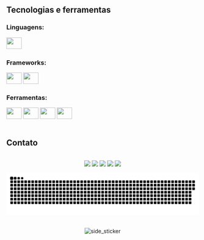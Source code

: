 ## Tecnologias e ferramentas

  <div align="left">
    <div>
        <h3>Linguagens:</h3>
        <div>
            <img height="30" width="40" src="https://cdn.jsdelivr.net/gh/devicons/devicon@latest/icons/python/python-original.svg"/>
        </div>
    </div>
    <div>
      <h3>Frameworks:</h3>
      <div>
        <img height="30" width="40" src="https://cdn.jsdelivr.net/gh/devicons/devicon@latest/icons/django/django-plain.svg"/>
        <img height="30" width="40" src="https://cdn.jsdelivr.net/gh/devicons/devicon@latest/icons/selenium/selenium-original.svg"/>
      </div>
    </div>
    <div>
        <h3>Ferramentas:</h3>
        <div>
            <img height="30" width="40" src="https://cdn.jsdelivr.net/gh/devicons/devicon@latest/icons/vscode/vscode-original.svg"/>
            <img height="30" width="40" src="https://cdn.jsdelivr.net/gh/devicons/devicon@latest/icons/git/git-original.svg"/>
            <img height="30" width="40" src="https://cdn.jsdelivr.net/gh/devicons/devicon@latest/icons/postman/postman-original.svg"/>
            <img height="30" width="40" src="https://cdn.jsdelivr.net/gh/devicons/devicon@latest/icons/trello/trello-original.svg"/>
        </div>
    </div>
</div>

<br>

## Contato
<br>
<div align="center">
<a href="https://www.instagram.com/brunovenancionutri/)" target="_blank"><img src="https://img.shields.io/badge/-Instagram-%23E4405F?style=for-the-badge&logo=instagram&logoColor=white" target="_blank"></a>
<a href="https://www.linkedin.com/in/brunovenancionutri/)" target="_blank"><img src="https://img.shields.io/badge/LinkedIn-0077B5?style=for-the-badge&logo=linkedin&logoColor=white" target="_blank"></a>
<a href="https://steamcommunity.com/id/StormZl/" target="_blank"><img src="https://img.shields.io/badge/Steam-000000?style=for-the-badge&logo=steam&logoColor=white" target="_blank"></a>
<a href="https://www.twitch.tv/stormzir" target="_blank"><img src="https://img.shields.io/badge/Twitch-9146FF?style=for-the-badge&logo=twitch&logoColor=white" target="_blank"></a>
<a href="https://twitter.com/brunovenancionutri" target="_blank"><img src="https://img.shields.io/badge/Twitter-1DA1F2?style=for-the-badge&logo=twitter&logoColor=white" target="_blank"></a>

<div align="center">

  ![snake gif](https://github.com/brunovenanciodevnutri/brunovenanciodevnutri/blob/output/github-snake-dark.svg)
  
</div>

 ##
 
 <img align="center" width=100px height=100px alt="side_sticker" src="https://media.giphy.com/media/TEnXkcsHrP4YedChhA/giphy.gif" />

